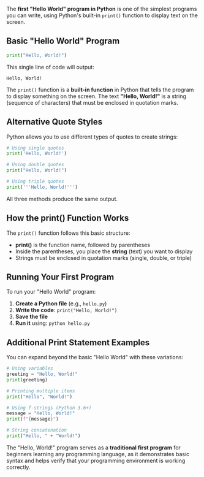 The **first "Hello World" program in Python** is one of the simplest programs you can write, using Python's built-in `print()` function to display text on the screen.

## Basic "Hello World" Program

```python
print("Hello, World!")
```

This single line of code will output:
```
Hello, World!
```

The `print()` function is a **built-in function** in Python that tells the program to display something on the screen. The text **"Hello, World!"** is a string (sequence of characters) that must be enclosed in quotation marks.

## Alternative Quote Styles

Python allows you to use different types of quotes to create strings:

```python
# Using single quotes
print('Hello, World!')

# Using double quotes  
print("Hello, World!")

# Using triple quotes
print('''Hello, World!''')
```

All three methods produce the same output.

## How the print() Function Works

The `print()` function follows this basic structure:
- **print()** is the function name, followed by parentheses
- Inside the parentheses, you place the **string** (text) you want to display
- Strings must be enclosed in quotation marks (single, double, or triple)

## Running Your First Program

To run your "Hello World" program:

1. **Create a Python file** (e.g., `hello.py`)
2. **Write the code**: `print("Hello, World!")`
3. **Save the file**
4. **Run it** using: `python hello.py`

## Additional Print Statement Examples

You can expand beyond the basic "Hello World" with these variations:

```python
# Using variables
greeting = "Hello, World!"
print(greeting)

# Printing multiple items
print("Hello", "World!")

# Using f-strings (Python 3.6+)
message = "Hello, World!"
print(f"{message}")

# String concatenation
print("Hello, " + "World!")
```

The "Hello, World!" program serves as a **traditional first program** for beginners learning any programming language, as it demonstrates basic syntax and helps verify that your programming environment is working correctly.
